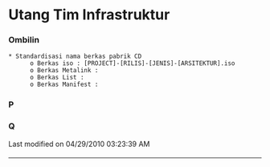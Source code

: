 # Utang Tim Infrastruktur
### Ombilin
    * Standardisasi nama berkas pabrik CD
          o Berkas iso : [PROJECT]-[RILIS]-[JENIS]-[ARSITEKTUR].iso
          o Berkas Metalink :
          o Berkas List :
          o Berkas Manifest :
### P
### Q
Last modified on 04/29/2010 03:23:39 AM
#### 
    
 
 
 
 
 
---
 

